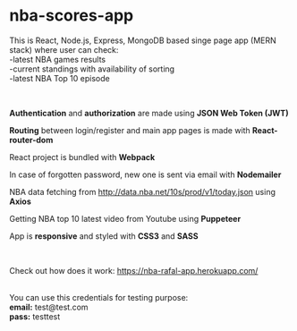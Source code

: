 # nba-scores-app
This is React, Node.js, Express, MongoDB based singe page app (MERN stack) where user can check:
<br/>
-latest NBA games results
<br/>-current standings with availability of sorting
<br/>-latest NBA Top 10 episode

<br/>

<b>Authentication</b> and <b>authorization</b> are made using <b>JSON Web Token (JWT)</b>

<b>Routing</b> between login/register and main app pages is made with <b>React-router-dom</b>

React project is bundled with <b>Webpack</b>

In case of forgotten password, new one is sent via email with <b>Nodemailer</b>

NBA data fetching from http://data.nba.net/10s/prod/v1/today.json using <b>Axios</b>

Getting NBA top 10 latest video from Youtube using <b>Puppeteer</b>

App is <b>responsive</b> and styled with <b>CSS3</b> and <b>SASS</b>

<br/>

Check out how does it work:  https://nba-rafal-app.herokuapp.com/

<br/>
You can use this credentials for testing purpose:
<br/>
<b>email:</b> test@test.com
<br/>
<b>pass:</b> testtest
<br><br/>

